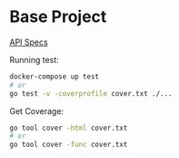 # Base Project

[API Specs](https://gospecs.monstercode.net)

Running test:
```bash
docker-compose up test
# or
go test -v -coverprofile cover.txt ./...
```

Get Coverage:
```bash
go tool cover -html cover.txt
# or
go tool cover -func cover.txt
```